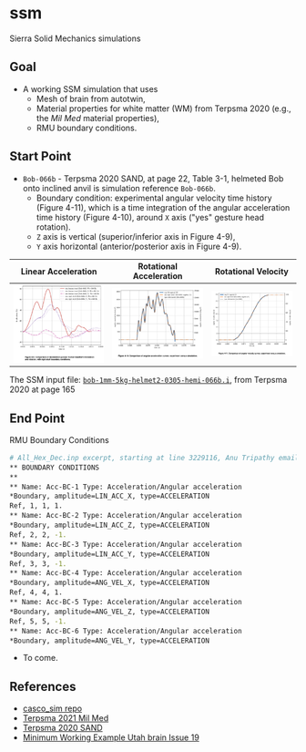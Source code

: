 # ssm
Sierra Solid Mechanics simulations

## Goal

* A working SSM simulation that uses
  * Mesh of brain from autotwin,
  * Material properties for white matter (WM) from Terpsma 2020 (e.g., the *Mil Med* material properties),
  * RMU boundary conditions.

## Start Point

* `Bob-066b` - Terpsma 2020 SAND, at page 22, Table 3-1, helmeted Bob onto inclined anvil is simulation reference `Bob-066b`.
  * Boundary condition: experimental angular velocity time history (Figure 4-11), which is a time integration of the angular acceleration time history (Figure 4-10), around `X` axis ("yes" gesture head rotation).
  * `Z` axis is vertical (superior/inferior axis in Figure 4-9),
  * `Y` axis horizontal (anterior/posterior axis in Figure 4-9).

Linear Acceleration | Rotational Acceleration | Rotational Velocity
:--: | :--: | :--:
![](figs/Terpsma_2020_Figure_4-9.png) | ![](figs/Terpsma_2020_Figure_4-10.png) | ![](figs/Terpsma_2020_Figure_4-11.png)

The SSM input file: [`bob-1mm-5kg-helmet2-0305-hemi-066b.i`](input/bob-1mm-5kg-helmet2-0305-hemi-066b.i), from Terpsma 2020 at page 165

## End Point

RMU Boundary Conditions

```bash
# All_Hex_Dec.inp excerpt, starting at line 3229116, Anu Tripathy email 2023-03-02
** BOUNDARY CONDITIONS
**
** Name: Acc-BC-1 Type: Acceleration/Angular acceleration
*Boundary, amplitude=LIN_ACC_X, type=ACCELERATION
Ref, 1, 1, 1.
** Name: Acc-BC-2 Type: Acceleration/Angular acceleration
*Boundary, amplitude=LIN_ACC_Z, type=ACCELERATION
Ref, 2, 2, -1.
** Name: Acc-BC-3 Type: Acceleration/Angular acceleration
*Boundary, amplitude=LIN_ACC_Y, type=ACCELERATION
Ref, 3, 3, -1.
** Name: Acc-BC-4 Type: Acceleration/Angular acceleration
*Boundary, amplitude=ANG_VEL_X, type=ACCELERATION
Ref, 4, 4, 1.
** Name: Acc-BC-5 Type: Acceleration/Angular acceleration
*Boundary, amplitude=ANG_VEL_Z, type=ACCELERATION
Ref, 5, 5, -1.
** Name: Acc-BC-6 Type: Acceleration/Angular acceleration
*Boundary, amplitude=ANG_VEL_Y, type=ACCELERATION
```



* To come.

## References

* [casco_sim repo](https://cee-gitlab.sandia.gov/chovey/casco_sim)
* [Terpsma 2021 Mil Med](https://github.com/hovey/hovey.github.io/blob/master/docs/Terpsma_2021_001.pdf)
* [Terpsma 2020 SAND](https://github.com/hovey/hovey.github.io/blob/master/docs/Terpsma_2020_SAND2020_11444.pdf)
* [Minimum Working Example Utah brain Issue 19](https://github.com/autotwin/mesh/issues/19)
